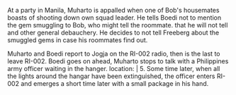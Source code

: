 At a party in Manila, Muharto is appalled when one of Bob's housemates
boasts of shooting down own squad leader. He tells Boedi not to mention
the gem smuggling to Bob, who might tell the roommate. that he will not
tell and other general debauchery. He decides to not tell Freeberg about
the smuggled gems in case his roommates find out.

Muharto and Boedi report to Jogja on the RI-002 radio, then is the
last to leave RI-002. Boedi goes on ahead, Muharto stops to talk with a
Philippines army officer waiting in the hanger. location: \| 5. Some
time later, when all the lights around the hangar have been
extinguished, the officer enters RI-002 and emerges a short time later
with a small package in his hand.